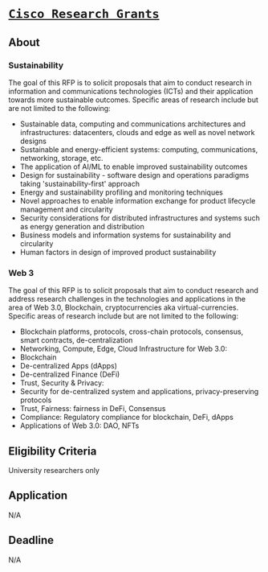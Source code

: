 # [`Cisco Research Grants`](https://research.cisco.com/open-rfps)

## About

### Sustainability

The goal of this RFP is to solicit proposals that aim to conduct research in information and communications technologies (ICTs) and their application towards more sustainable outcomes. Specific areas of research include but are not limited to the following:

 - Sustainable data, computing and communications architectures and infrastructures: datacenters, clouds and edge as well as novel network designs
 - Sustainable and energy-efficient systems: computing, communications, networking, storage, etc.
 - The application of AI/ML to enable improved sustainability outcomes
 - Design for sustainability - software design and operations paradigms taking 'sustainability-first' approach
 - Energy and sustainability profiling and monitoring techniques
 - Novel approaches to enable information exchange for product lifecycle management and circularity
 - Security considerations for distributed infrastructures and systems such as energy generation and distribution
 - Business models and information systems for sustainability and circularity
 - Human factors in design of improved product sustainability

### Web 3

The goal of this RFP is to solicit proposals that aim to conduct research and address research challenges in the technologies and applications in the area of Web 3.0, Blockchain, cryptocurrencies aka virtual-currencies. Specific areas of research include but are not limited to the following:

 - Blockchain platforms, protocols, cross-chain protocols, consensus, smart contracts, de-centralization
 - Networking, Compute, Edge, Cloud Infrastructure for Web 3.0:
 - Blockchain
 - De-centralized Apps (dApps)
 - De-centralized Finance (DeFi)
 - Trust, Security & Privacy:
 - Security for de-centralized system and applications, privacy-preserving protocols
 - Trust, Fairness: fairness in DeFi, Consensus
 - Compliance: Regulatory compliance for blockchain, DeFi, dApps
 - Applications of Web 3.0: DAO, NFTs

## Eligibility Criteria

University researchers only

## Application

N/A

## Deadline

N/A